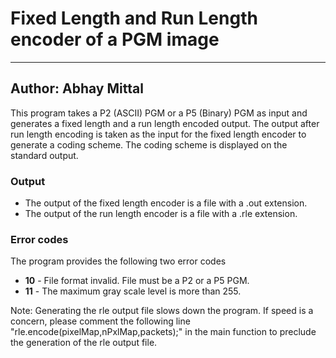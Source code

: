 # Fixed Length and Run Length encoder of a PGM image
---------------------------------------------

## Author: Abhay Mittal

This program takes a P2 (ASCII) PGM or a P5 (Binary) PGM as input and generates a fixed length and a run length encoded output. The output after run length encoding is taken as the input for the fixed length encoder to generate a coding scheme. The coding scheme is displayed on the standard output.

### Output
+ The output of the fixed length encoder is a file with a .out extension.
+ The output of the run length encoder is a file with a .rle extension.

### Error codes
The program provides the following two error codes
+ __10__ - File format invalid. File must be a P2 or a P5 PGM.
+ __11__ - The maximum gray scale level is more than 255.


Note: Generating the rle output file slows down the program. If speed is a concern, please comment the following line "rle.encode(pixelMap,nPxlMap,packets);" in the main function to preclude the generation of the rle output file.